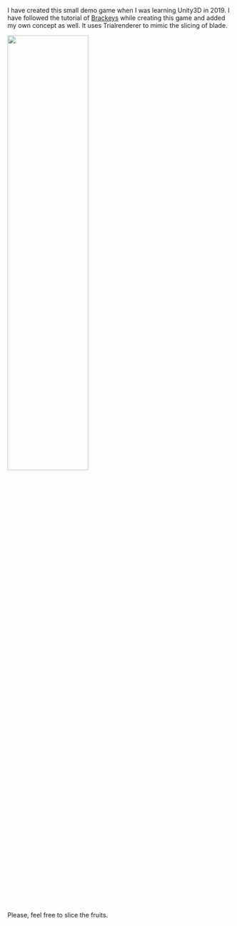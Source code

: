 I have created this small demo game when I was learning Unity3D in 2019. I have followed the tutorial of 
<a href="https://www.youtube.com/watch?v=3g5_8sE18tQ&t=2327s" target="_blank">Brackeys</a> while creating this game and added my own concept
as well. 
It uses Trialrenderer to mimic the slicing of blade.

<img src="https://repository-images.githubusercontent.com/236119976/1dd7a780-7f13-11ea-99f4-99c94731d721" height="50%" width="60%"/>

Please, feel free to slice the fruits.

